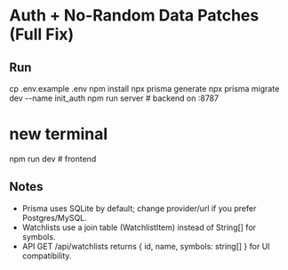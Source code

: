 # Auth + No-Random Data Patches (Full Fix)

## Run
cp .env.example .env
npm install
npx prisma generate
npx prisma migrate dev --name init_auth
npm run server   # backend on :8787
# new terminal
npm run dev      # frontend

## Notes
- Prisma uses SQLite by default; change provider/url if you prefer Postgres/MySQL.
- Watchlists use a join table (WatchlistItem) instead of String[] for symbols.
- API GET /api/watchlists returns { id, name, symbols: string[] } for UI compatibility.
